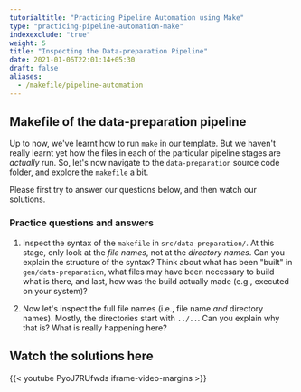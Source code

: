 ```yaml
---
tutorialtitle: "Practicing Pipeline Automation using Make"
type: "practicing-pipeline-automation-make"
indexexclude: "true"
weight: 5
title: "Inspecting the Data-preparation Pipeline"
date: 2021-01-06T22:01:14+05:30
draft: false
aliases:
  - /makefile/pipeline-automation
---
```


## Makefile of the data-preparation pipeline

Up to now, we've learnt how to run `make` in our template. But we haven't really
learnt yet how the files in each of the particular pipeline stages are *actually*
run. So, let's now navigate to the `data-preparation` source code folder,
and explore the `makefile` a bit.

Please first try to answer our questions below, and then watch our solutions.

### Practice questions and answers

1) Inspect the syntax of the `makefile` in `src/data-preparation/`. At this stage,
only look at the *file names*, not at the *directory names*. Can you explain the structure of the syntax? Think about what has been "built" in `gen/data-preparation`, what files may have been necessary to build what is there, and last, how was the build actually made (e.g., executed on your system)?

2) Now let's inspect the full file names (i.e., file name *and* directory names). Mostly,
the directories start with `../..`. Can you explain why that is? What is really happening here?

## Watch the solutions here

{{< youtube PyoJ7RUfwds iframe-video-margins >}}
